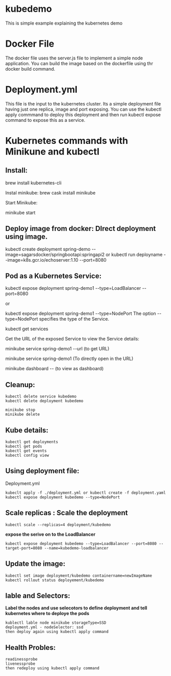 # kubedemo
This is simple example explaining the kubernetes demo
# Docker File 
The docker file uses the server.js file to implement a simple node application. You can build the image based on the dockerfile using thr docker build command.

# Deployment.yml

This file is the input to the kubernetes cluster. Its a simple deployment file having just one replica, image and port exposing. 
You can use the kubectl apply commmand to deploy this deployment and then run kubectl expose command to expose this as a service.

# Kubernetes commands with Minikune and kubectl


Install: 
----------------------------
brew install kubernetes-cli

Instal minikube:
brew cask install minikube

Start  Minikube:

minikube start

Deploy image from docker: DIrect deployment using image.
--------------------------

kubectl create deployment spring-demo --image=sagarsdocker/springbootapi:springapi2
or 
kubectl run deployname --image=k8s.gcr.io/echoserver:1.10 --port=8080


Pod as a Kubernetes Service:
----------------------------

kubectl expose deployment spring-demo1 --type=LoadBalancer --port=8080

or 

kubectl expose deployment spring-demo1 --type=NodePort
The option --type=NodePort specifies the type of the Service.

kubectl get services

Get the URL of the exposed Service to view the Service details:

minikube service spring-demo1 --url  (to get URL)

minikube service spring-demo1   (To directly open in the URL)

minikube dashboard -- (to view as dashboard)


Cleanup:
--------------------

    kubectl delete service kubedemo
    kubectl delete deployment kubedemo

    minikube stop
    minikube delete

Kube details:
------------------------

    kubectl get deployments
    kubectl get pods
    kubectl get events
    kubectl config view

Using deployment file:
--------------------------
Deployment.yml

    kubeclt apply -f ./deployment.yml or kubectl create -f deployment.yaml
    kubectl expose deployment kubedemo --type=NodePort


Scale replicas : Scale the deployment
-------------------------------------
    kubectl scale --replicas=4 deployment/kubedemo

**expose the serive on to the LoadBalancer**

    kubectl expose deployment kubedemo --type=LoadBalancer --port=8080 --target-port=8080 --name=kubedemo-loadbalancer

Update the image:
------------------------------------
    kubectl set image deployment/kubedemo containername=newImageName
    kubectl rollout status deployement/kubedemo

lable and Selectors:
----------------------
**Label the nodes and use selecotors to define deployment and tell kubernetes where to deploye the pods**

    kublectl lable node minikube storageType=SSD
    deployment.yml - nodeSelector: ssd
    then deploy again using kubectl apply command

Health Probles:
------------------------------------
    readinessprobe 
    livenessprobe
    then redeploy using kubectl apply command
